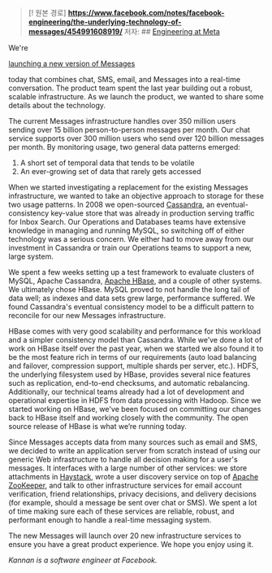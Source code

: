 > [! 원본 경로]
> **https://www.facebook.com/notes/facebook-engineering/the-underlying-technology-of-messages/454991608919/**
> 저자: ## [Engineering at Meta](https://www.facebook.com/Engineering/?__tn__=%2Cd)

We're

[launching a new version of Messages](https://blog.facebook.com/blog.php?post=452288242130)

today that combines chat, SMS, email, and Messages into a real-time conversation. The product team spent the last year building out a robust, scalable infrastructure. As we launch the product, we wanted to share some details about the technology.

The current Messages infrastructure handles over 350 million users sending over 15 billion person-to-person messages per month. Our chat service supports over 300 million users who send over 120 billion messages per month. By monitoring usage, two general data patterns emerged:

1. A short set of temporal data that tends to be volatile
2. An ever-growing set of data that rarely gets accessed

When we started investigating a replacement for the existing Messages infrastructure, we wanted to take an objective approach to storage for these two usage patterns. In 2008 we open-sourced [Cassandra](https://l.facebook.com/l.php?u=http%3A%2F%2Fcassandra.apache.org%2F%3Ffbclid%3DIwZXh0bgNhZW0CMTAAAR3_3_-b8Pwn8yY6crLrL89bnzv-45-7szWDeQ-SOy13VR1Uak2ouEM_Ot8_aem_p4RG2IBpuuv5bgreRjI3MQ&h=AT1f4fl8uzCzPZlNjAilvY8WL6i6xHiGcDuXvZuJv9sQfsH15dF_NaszyUxMjbviumAzV8OcLmJETGWBjIxn4uiBWitaFIETVwq8Jiz88iJq2hOrx0yshfUZctpELyFKRWlT_0ZOAl0hYEoC), an eventual-consistency key-value store that was already in production serving traffic for Inbox Search. Our Operations and Databases teams have extensive knowledge in managing and running MySQL, so switching off of either technology was a serious concern. We either had to move away from our investment in Cassandra or train our Operations teams to support a new, large system.

We spent a few weeks setting up a test framework to evaluate clusters of MySQL, Apache Cassandra, [Apache HBase](https://l.facebook.com/l.php?u=http%3A%2F%2Fhbase.apache.org%2F%3Ffbclid%3DIwZXh0bgNhZW0CMTAAAR3X1IsV3-zCE-a4s8EEfhwE17ndKxmVwJNonCpFBFFHnoVaGWr8M2nsJ6g_aem_b0EnS-uC3g86gOJBfYptEQ&h=AT3cwk7ZJGkKytJTsmzLBvrGegP4TLu3pQyCPe4EoqVNYkUGVnUw8Rs9TmEDMX5AieWo1vO2Eru4V8dlTdte7DU0Di6fEbraULnAvhw7jcbC2tE_wEeaOAfLqq0pwpL4dMP77N8IcSrqzMrH), and a couple of other systems. We ultimately chose HBase. MySQL proved to not handle the long tail of data well; as indexes and data sets grew large, performance suffered. We found Cassandra's eventual consistency model to be a difficult pattern to reconcile for our new Messages infrastructure.

HBase comes with very good scalability and performance for this workload and a simpler consistency model than Cassandra. While we’ve done a lot of work on HBase itself over the past year, when we started we also found it to be the most feature rich in terms of our requirements (auto load balancing and failover, compression support, multiple shards per server, etc.). HDFS, the underlying filesystem used by HBase, provides several nice features such as replication, end-to-end checksums, and automatic rebalancing. Additionally, our technical teams already had a lot of development and operational expertise in HDFS from data processing with Hadoop. Since we started working on HBase, we've been focused on committing our changes back to HBase itself and working closely with the community. The open source release of HBase is what we’re running today.

Since Messages accepts data from many sources such as email and SMS, we decided to write an application server from scratch instead of using our generic Web infrastructure to handle all decision making for a user's messages. It interfaces with a large number of other services: we store attachments in [Haystack](https://www.facebook.com/note.php?note_id=76191543919), wrote a user discovery service on top of [Apache ZooKeeper](https://l.facebook.com/l.php?u=http%3A%2F%2Fhadoop.apache.org%2Fzookeeper%2F%3Ffbclid%3DIwZXh0bgNhZW0CMTAAAR0K6GRiIYKh1oFSamjE-kzE9TgWi4nEfd0QXe6ldsnZhpDevgTN6pJbOWk_aem_NpjazS5W3nZ8kxTRDUUM7Q&h=AT0Zl0tFqD7s_6HGka-BpFIA3rzn5kwClukfNOcbCAa_XRxXvD5dREp4WmMb_FxDUOTYowwzm8BjjfJ2hay0Fz0uiMflbD3Ahb35Mo260K5xnd1HSqgsqWj8ohhxrSyKafoidsmlu19ZjgAv), and talk to other infrastructure services for email account verification, friend relationships, privacy decisions, and delivery decisions (for example, should a message be sent over chat or SMS). We spent a lot of time making sure each of these services are reliable, robust, and performant enough to handle a real-time messaging system.

The new Messages will launch over 20 new infrastructure services to ensure you have a great product experience. We hope you enjoy using it.

_Kannan is a software engineer at Facebook._